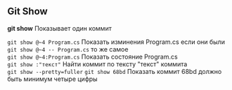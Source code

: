 ## Git Show
**git show** Показывает один коммит

`git show @~4 Program.cs` Показать изминения Program.cs если они были  
`git show @~4 -- Program.cs` то же самое  
`git show @~4:Program.cs` Показать состояние Program.cs  
`git show :"текст"` Найти коммит по тексту "текст" коммита  
`git show --pretty=fuller`
`git show 68bd` Показать коммит 68bd должно быть минимум четыре цифры
